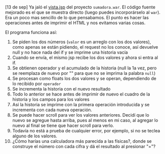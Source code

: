 [13 de sep]
Ya jaló el [vista.jsp](vista.jsp) del proyecto `sumadora.war`. El código fuente mejorado es el que se muestra directo (luego puedes incorporárselo al `war`). Era un poco mas sencillo de lo que pensabamos. El punto es hacer las operaciones antes de imprimir el HTML y nos evitamos varias cosas.

El programa funciona así:

1. Se piden los dos números (`valor` es un arreglo con los dos valores), como apenas se están pidiendo, el request no los conoce, así devuelve null y no hace nada del if y se imprime una historia vacía
2. Cuando se envía, el mismo jsp recibe los dos valores y ahora si entra al if.
3. Se obtienen operador y el acumulado de la historia (null la 1a vez, pero se reemplaza de nuevo por "" para que no se imprima la palabra `null`)
4. Se procesan como floats los dos valores y se operan, dependiendo de lo recibido por `operador`
5. Se incrementa la historia con el nuevo resultado
6. Todo lo anterior se hace antes de imprimir de nuevo el cuadro de la historia y los campos para los valores
7. Así la historia se imprime con la primera operación introducida y se incrementa con cada nueva operación.
8. Se puede hacer scroll para ver los valores anteriores. Decidí que lo nuevo se agregue hasta arriba, pues al menos en mi caso, al agregar lo nuevo al final se tiene que hacer scroll para verlo.
9. Todavía no está a prueba de cualquier error, por ejemplo, si no se teclea alguno de los valores.
10. ¿Cómo harías una calculadora más parecida a las físicas?, donde se construye el número con cada cifra y dá el resultado al presionar "="?
